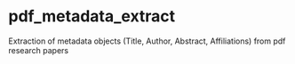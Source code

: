 # pdf_metadata_extract
Extraction of metadata objects (Title, Author, Abstract, Affiliations) from pdf research papers
